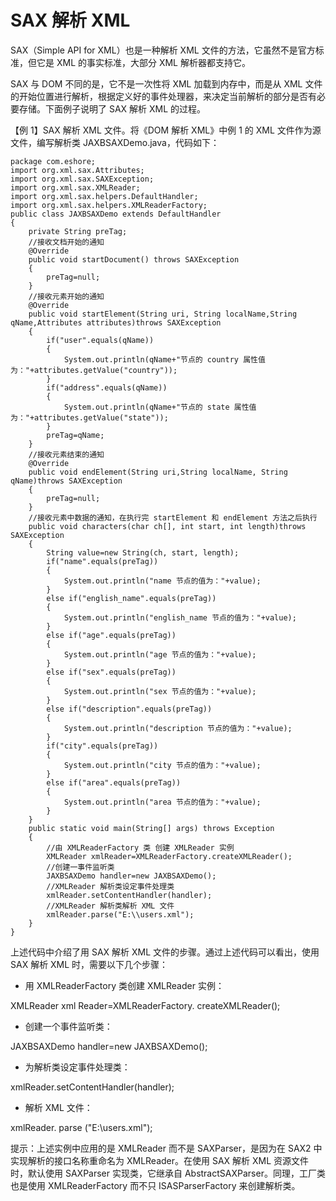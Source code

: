 # SAX 解析 XML

SAX（Simple API for XML）也是一种解析 XML 文件的方法，它虽然不是官方标准，但它是 XML 的事实标准，大部分 XML 解析器都支持它。

SAX 与 DOM 不同的是，它不是一次性将 XML 加载到内存中，而是从 XML 文件的开始位置进行解析，根据定义好的事件处理器，来决定当前解析的部分是否有必要存储。下面例子说明了 SAX 解析 XML 的过程。

【例 1】SAX 解析 XML 文件。将《DOM 解析 XML》中例 1 的 XML 文件作为源文件，编写解析类 JAXBSAXDemo.java，代码如下：

```
package com.eshore;
import org.xml.sax.Attributes;
import org.xml.sax.SAXException;
import org.xml.sax.XMLReader;
import org.xml.sax.helpers.DefaultHandler;
import org.xml.sax.helpers.XMLReaderFactory;
public class JAXBSAXDemo extends DefaultHandler
{
    private String preTag;
    //接收文档开始的通知
    @Override
    public void startDocument() throws SAXException
    {
        preTag=null;
    }
    //接收元素开始的通知
    @Override
    public void startElement(String uri, String localName,String qName,Attributes attributes)throws SAXException
    {
        if("user".equals(qName))
        {
            System.out.println(qName+"节点的 country 属性值为："+attributes.getValue("country"));
        }
        if("address".equals(qName))
        {
            System.out.println(qName+"节点的 state 属性值为："+attributes.getValue("state"));
        }
        preTag=qName;
    }  
    //接收元素结束的通知
    @Override
    public void endElement(String uri,String localName, String qName)throws SAXException
    {
        preTag=null;
    }
    //接收元素中数据的通知，在执行完 startElement 和 endElement 方法之后执行
    public void characters(char ch[], int start, int length)throws SAXException
    {
        String value=new String(ch, start, length);
        if("name".equals(preTag))
        {
            System.out.println("name 节点的值为："+value);
        }
        else if("english_name".equals(preTag))
        {
            System.out.println("english_name 节点的值为："+value);
        }
        else if("age".equals(preTag))
        {
            System.out.println("age 节点的值为："+value);
        }
        else if("sex".equals(preTag))
        {
            System.out.println("sex 节点的值为："+value);
        }
        else if("description".equals(preTag))
        {
            System.out.println("description 节点的值为："+value);
        }
        if("city".equals(preTag))
        {
            System.out.println("city 节点的值为："+value);
        }
        else if("area".equals(preTag))
        {
            System.out.println("area 节点的值为："+value);
        }
    }
    public static void main(String[] args) throws Exception
    {
        //由 XMLReaderFactory 类 创建 XMLReader 实例
        XMLReader xmlReader=XMLReaderFactory.createXMLReader();
        //创建一事件监听类
        JAXBSAXDemo handler=new JAXBSAXDemo();
        //XMLReader 解析类设定事件处理类
        xmlReader.setContentHandler(handler);
        //XMLReader 解析类解析 XML 文件
        xmlReader.parse("E:\\users.xml");
    }
}
```

上述代码中介绍了用 SAX 解析 XML 文件的步骤。通过上述代码可以看出，使用 SAX 解析 XML 时，需要以下几个步骤：

*   用 XMLReaderFactory 类创建 XMLReader 实例：

XMLReader xml Reader=XMLReaderFactory. createXMLReader();

*   创建一个事件监听类：

JAXBSAXDemo handler=new JAXBSAXDemo();

*   为解析类设定事件处理类：

xmlReader.setContentHandler(handler);

*   解析 XML 文件：

xmlReader. parse ("E:\\users.xml");

提示：上述实例中应用的是 XMLReader 而不是 SAXParser，是因为在 SAX2 中实现解析的接口名称重命名为 XMLReader。在使用 SAX 解析 XML 资源文件时，默认使用 SAXParser 实现类，它继承自 AbstractSAXParser。同理，工厂类也是使用 XMLReaderFactory 而不只 ISASParserFactory 来创建解析类。